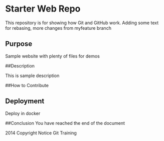 # Starter Web Repo

This repository is for showing how Git and GitHub work. Adding some text for rebasing, more changes from myfeature branch

## Purpose


Sample website with plenty of files for demos

##Description

This is sample description

##How to Contribute

## Deployment
Deploy in docker

##Conclusion
You have reached the end of the document



2014 Copyright Notice Git Training
